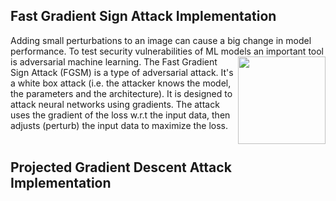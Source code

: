 
## Fast Gradient Sign Attack Implementation
Adding small perturbations to an image can cause a big change in model performance. To test security vulnerabilities of ML models an important tool is adversarial machine learning.
<img align="right" height="140" src="(https://github.com/angelognazzo/FGSM/blob/main/images/fgsm_panda_image.png"></img>
The Fast Gradient Sign Attack (FGSM) is a type of adversarial attack. 
It's a white box attack (i.e. the attacker knows the model, the parameters and the architecture).
It is designed to attack neural networks using gradients. The attack uses the gradient of the loss w.r.t the input data, then adjusts (perturb) the input data to maximize the loss.
<br/><br/>

## Projected Gradient Descent Attack Implementation
